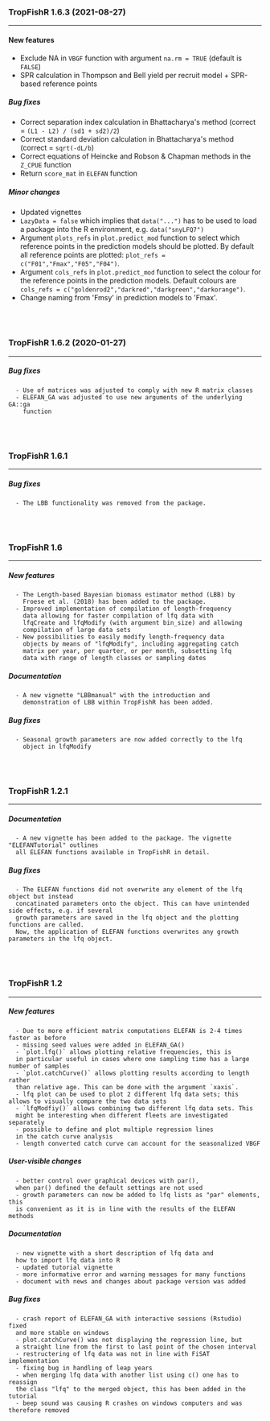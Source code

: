 
### TropFishR 1.6.3 (2021-08-27)

---

#### New features

- Exclude NA in `VBGF` function with argument `na.rm = TRUE` (default is
  `FALSE`)
- SPR calculation in Thompson and Bell yield per recruit model + SPR-based
reference points


##### Bug fixes

- Correct separation index calculation in Bhattacharya's method (correct = `(L1 - L2) /
  (sd1 + sd2)/2`)
- Correct standard deviation calculation in Bhattacharya's method (correct = `sqrt(-dL/b`)
- Correct equations of Heincke and Robson & Chapman methods in the `Z_CPUE` function
- Return `score_mat` in `ELEFAN` function

##### Minor changes

- Updated vignettes
- `LazyData = false` which implies that `data("...")` has to be used to load a
  package into the R environment, e.g. `data("snyLFQ7")`
- Argument `plots_refs` in `plot.predict_mod` function to select which reference
points in the prediction models should be plotted. By default all reference
points are plotted: `plot_refs = c("F01","Fmax","F05","F04")`.
- Argument `cols_refs` in `plot.predict_mod` function to select the colour for
the reference points in the prediction models. Default colours are `cols_refs = c("goldenrod2","darkred","darkgreen","darkorange")`.
- Change naming from 'Fmsy' in prediction models to 'Fmax'.


<br><br>



### TropFishR 1.6.2 (2020-01-27)

---

##### Bug fixes
      - Use of matrices was adjusted to comply with new R matrix classes
      - ELEFAN_GA was adjusted to use new arguments of the underlying GA::ga
        function

<br><br>



### TropFishR 1.6.1

---

##### Bug fixes
      - The LBB functionality was removed from the package.


<br><br>



### TropFishR 1.6

---

##### New features
      - The Length-based Bayesian biomass estimator method (LBB) by
        Froese et al. (2018) has been added to the package.
      - Improved implementation of compilation of length-frequency
        data allowing for faster compilation of lfq data with
        lfqCreate and lfqModify (with argument bin_size) and allowing
        compilation of large data sets
      - New possibilities to easily modify length-frequency data
        objects by means of "lfqModify", including aggregating catch
        matrix per year, per quarter, or per month, subsetting lfq
        data with range of length classes or sampling dates

##### Documentation
      - A new vignette "LBBmanual" with the introduction and
        demonstration of LBB within TropFishR has been added.

##### Bug fixes
      - Seasonal growth parameters are now added correctly to the lfq
        object in lfqModify


<br><br>



### TropFishR 1.2.1

---

##### Documentation
      - A new vignette has been added to the package. The vignette "ELEFANTutorial" outlines
      all ELEFAN functions available in TropFishR in detail.


##### Bug fixes
      - The ELEFAN functions did not overwrite any element of the lfq object but instead
      concatinated parameters onto the object. This can have unintended side effects, e.g. if several
      growth parameters are saved in the lfq object and the plotting functions are called.
      Now, the application of ELEFAN functions overwrites any growth parameters in the lfq object.


<br><br>


### TropFishR 1.2

---

##### New features
      - Due to more efficient matrix computations ELEFAN is 2-4 times faster as before
      - missing seed values were added in ELEFAN_GA()
      - `plot.lfq()` allows plotting relative frequencies, this is
      in particular useful in cases where one sampling time has a large number of samples
      - `plot.catchCurve()` allows plotting results according to length rather
      than relative age. This can be done with the argument `xaxis`.
      - lfq plot can be used to plot 2 different lfq data sets; this allows to visually compare the two data sets
      - `lfqModfiy()` allows combining two different lfq data sets. This
      might be interesting when different fleets are investigated separately
      - possible to define and plot multiple regression lines
      in the catch curve analysis
      - length converted catch curve can account for the seasonalized VBGF


##### User-visible changes
      - better control over graphical devices with par(),
      when par() defined the default settings are not used
      - growth parameters can now be added to lfq lists as "par" elements, this
      is convenient as it is in line with the results of the ELEFAN methods


##### Documentation
      - new vignette with a short description of lfq data and
      how to import lfq data into R
      - updated tutorial vignette
      - more informative error and warning messages for many functions
      - document with news and changes about package version was added


##### Bug fixes
      - crash report of ELEFAN_GA with interactive sessions (Rstudio) fixed
      and more stable on windows
      - plot.catchCurve() was not displaying the regression line, but
      a straight line from the first to last point of the chosen interval
      - restructering of lfq data was not in line with FiSAT implementation
      - fixing bug in handling of leap years
      - when merging lfq data with another list using c() one has to reassign
      the class "lfq" to the merged object, this has been added in the tutorial
      - beep sound was causing R crashes on windows computers and was therefore removed
